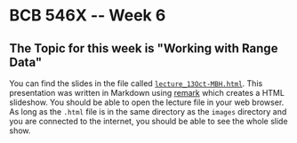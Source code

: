 # BCB 546X -- Week 6

## The Topic for this week is "Working with Range Data"

You can find the slides in the file called [`lecture_13Oct-MBH.html`](http://eeob-biodata.github.io/BCB546X-Fall2017/Week_6/lecture_13Oct-MBH.html). This presentation was written in Markdown using [remark](https://remarkjs.com/#1) which creates a HTML slideshow. You should be able to open the lecture file in your  web browser. As long as the `.html` file is in the same directory as the `images` directory and you are connected to the internet, you should be able to see the whole slide show.